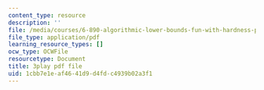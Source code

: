 ```yaml
---
content_type: resource
description: ''
file: /media/courses/6-890-algorithmic-lower-bounds-fun-with-hardness-proofs-fall-2014/1cbb7e1eaf4641d9d4fdc4939b02a3f1_X05j49pc6DE.pdf
file_type: application/pdf
learning_resource_types: []
ocw_type: OCWFile
resourcetype: Document
title: 3play pdf file
uid: 1cbb7e1e-af46-41d9-d4fd-c4939b02a3f1
---
```

